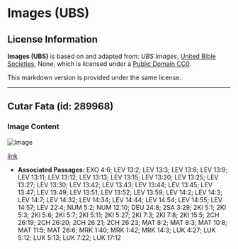 # Images (UBS)

## License Information

**Images (UBS)** is based on and adapted from: _UBS Images_, [United Bible Societies](https://unitedbiblesocieties.org/), None, which is licensed under a [Public Domain CC0](https://creativecommons.org/public-domain/cc0/).

This markdown version is provided under the same license.



--------------------------------

## Cutar Fata (id: 289968)

### Image Content

![Image](https://cdn.aquifer.bible/aquifer-content/resources/Media/WEB-0812_skin_disease.jpg)

[link](https://cdn.aquifer.bible/aquifer-content/resources/Media/WEB-0812_skin_disease.jpg)

* **Associated Passages:** EXO 4:6; LEV 13:2; LEV 13:3; LEV 13:8; LEV 13:9; LEV 13:11; LEV 13:12; LEV 13:13; LEV 13:15; LEV 13:20; LEV 13:25; LEV 13:27; LEV 13:30; LEV 13:42; LEV 13:43; LEV 13:44; LEV 13:45; LEV 13:47; LEV 13:49; LEV 13:51; LEV 13:52; LEV 13:59; LEV 14:2; LEV 14:3; LEV 14:7; LEV 14:32; LEV 14:34; LEV 14:44; LEV 14:54; LEV 14:55; LEV 14:57; LEV 22:4; NUM 5:2; NUM 12:10; DEU 24:8; 2SA 3:29; 2KI 5:1; 2KI 5:3; 2KI 5:6; 2KI 5:7; 2KI 5:11; 2KI 5:27; 2KI 7:3; 2KI 7:8; 2KI 15:5; 2CH 26:19; 2CH 26:20; 2CH 26:21; 2CH 26:23; MAT 8:2; MAT 8:3; MAT 10:8; MAT 11:5; MAT 26:6; MRK 1:40; MRK 1:42; MRK 14:3; LUK 4:27; LUK 5:12; LUK 5:13; LUK 7:22; LUK 17:12

